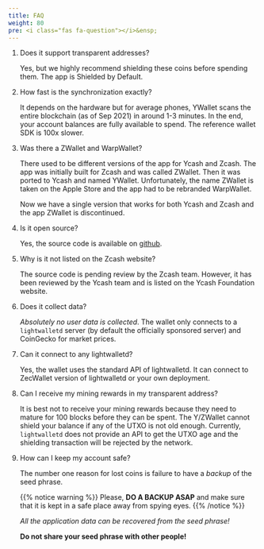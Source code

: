 ```yaml
---
title: FAQ
weight: 80
pre: <i class="fas fa-question"></i>&ensp;
---
```


1. Does it support transparent addresses?

   Yes, but we highly recommend shielding these coins before spending them.
   The app is Shielded by Default.
  
2. How fast is the synchronization exactly?

   It depends on the hardware but for average phones, YWallet scans the entire blockchain
   (as of Sep 2021) in around 1-3 minutes. In the end, your account balances are 
   fully available to spend. The reference wallet SDK is 100x slower.
   
3. Was there a ZWallet and WarpWallet? 

   There used to be different versions of the app for Ycash and Zcash. The app was
   initially built for Zcash and was called ZWallet. Then it was ported to Ycash
   and named YWallet.
   Unfortunately, the name ZWallet is taken on the Apple Store and the app
   had to be rebranded WarpWallet.
   
   Now we have a single version that works for both Ycash and Zcash and the app
   ZWallet is discontinued.
   
4. Is it open source?
   
   Yes, the source code is available on [github](https://github.com/hhanh00/zwallet).
   
5. Why is it not listed on the Zcash website?

   The source code is pending review by the Zcash team.
   However, it has been reviewed by the Ycash team and is listed on the Ycash 
   Foundation website.
   
6. Does it collect data?

   *Absolutely no user data is collected*. The wallet only connects to a `lightwalletd` server
   (by default the officially sponsored server) and CoinGecko for market prices.

7. Can it connect to any lightwalletd?

   Yes, the wallet uses the standard API of lightwalletd. It can connect to 
   ZecWallet version of lightwalletd or your own deployment.
 
8. Can I receive my mining rewards in my transparent address?

   It is best not to receive your mining rewards because they need to mature
   for 100 blocks before they can be spent. The Y/ZWallet cannot
   shield your balance if any of the UTXO is not old enough. Currently,
   `lightwalletd` does not provide an API to get the UTXO age and the
   shielding transaction will be rejected by the network.

9. How can I keep my account safe?

   The number one reason for lost coins is failure to have a *backup* of the 
   seed phrase.
   
   {{% notice warning %}}
   Please, **DO A BACKUP ASAP** and make sure that it is kept in a 
   safe place away from spying eyes.
   {{% /notice %}}
   
   *All the application data can be recovered from the seed phrase!*
   
   **Do not share your seed phrase with other people!**